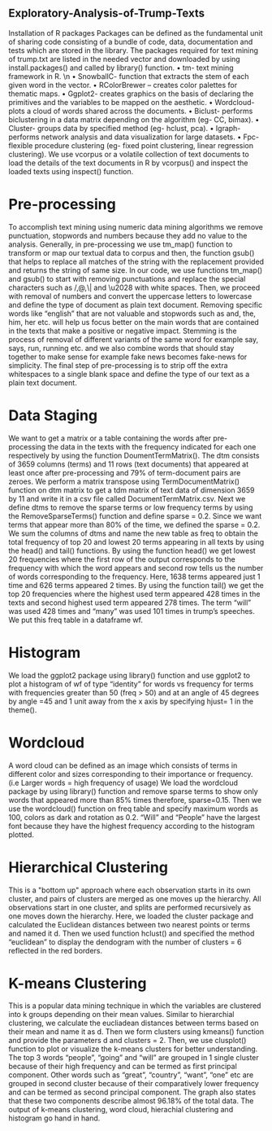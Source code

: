 ## Exploratory-Analysis-of-Trump-Texts
Installation of R packages
Packages can be defined as the fundamental unit of sharing code consisting of a bundle of code, data, documentation and tests which are stored in the library. The packages required for text mining of trump.txt are listed in the needed vector and downloaded by using install.packages() and called by library() function.
•	tm- text mining framework in R. \n
•	SnowballC- function that extracts the stem of each given word in the vector.
•	RColorBrewer – creates color palettes for thematic maps.
•	Ggplot2- creates graphics on the basis of declaring the primitives and the variables to be mapped on the aesthetic.
•	Wordcloud- plots a cloud of words shared across the documents.
•	Biclust- performs biclustering in a data matrix depending on the algorithm (eg- CC, bimax).
•	Cluster- groups data by specified method (eg- hclust, pca).
•	Igraph- performs network analysis and data visualization for large datasets.
•	Fpc- flexible procedure clustering (eg- fixed point clustering, linear regression clustering).
We use vcorpus or a volatile collection of text documents to load the details of the text documents in R by vcorpus() and inspect the loaded texts using inspect() function.

# Pre-processing
To accomplish text mining using numeric data mining algorithms we remove punctuation, stopwords and numbers because they add no value to the analysis. Generally, in pre-processing we use tm_map() function to transform or map our textual data to corpus and then, the function gsub() that helps to replace all matches of the string with the replacement provided and returns the string of same size. 
In our code, we use functions tm_map() and gsub() to start with removing punctuations and replace the special characters such as /,@,\\| and \u2028 with white spaces. Then, we proceed with removal of numbers and convert the uppercase letters to lowercase and define the type of document as plain text document. Removing specific words like “english” that are not valuable and stopwords such as and, the, him, her etc. will help us focus better on the main words that are contained in the texts that make a positive or negative impact. Stemming is the process of removal of different variants of the same word for example say, says, run, running etc. and we also combine words that should stay together to make sense for example fake news becomes fake-news for simplicity. The final step of pre-processing is to strip off the extra whitespaces to a single blank space and define the type of our text as a plain text document.

# Data Staging 
We want to get a matrix or a table containing the words after pre-processing the data in the texts with the frequency indicated for each one respectively by using the function DoumentTermMatrix(). 
The dtm consists of 3659 columns (terms) and 11 rows (text documents) that appeared at least once after pre-processing and 79% of term-document pairs are zeroes. We perform a matrix transpose using TermDocumentMatrix() function on dtm matrix to get a tdm matrix of text data of dimension 3659 by 11  and write it in a csv file called DocumentTermMatrix.csv.
Next we define dtms to remove the sparse terms or low frequency terms by using the RemoveSparseTerms() function and define sparse = 0.2. Since we want terms that appear more than 80% of the time, we defined the sparse = 0.2. We sum the columns of dtms and name the new table as freq to obtain the total frequency of top 20 and lowest 20 terms appearing in all texts by using the head() and tail() functions.
By using the function head() we get lowest 20 frequencies where the first row of the output corresponds to the frequency with which the word appears and second row tells us the number of words corresponding to the frequency. Here, 1638 terms appeared just 1 time and 626 terms appeared 2 times. By using the function tail() we get the top 20 frequencies where the highest used term appeared 428 times in the texts and second highest used term appeared 278 times. The term “will” was used 428 times and “many” was used 101 times in trump’s speeches. We put this freq table in a dataframe wf. 

# Histogram
We load the ggplot2 package using library() function and use ggplot2 to plot a histogram of wf of type “identity” for words vs frequency for terms with frequencies greater than 50 (freq > 50) and at an angle of 45 degrees by angle =45  and 1 unit away from the x axis by specifying hjust= 1 in the theme().

# Wordcloud
A word cloud can be defined as an image which consists of terms in different color and sizes corresponding to their importance or frequency. (i.e Larger words = high frequency of usage)
We load the wordcloud package by using library() function and remove sparse terms to show only words that appeared more than 85% times therefore, sparse=0.15. Then we use the wordcloud() function on freq table and specify maximum words as 100, colors as dark and rotation as 0.2. “Will” and “People” have the largest font because they have the highest frequency according to the histogram plotted.

# Hierarchical Clustering
This is a "bottom up" approach where each observation starts in its own cluster, and pairs of clusters are merged as one moves up the hierarchy. All observations start in one cluster, and splits are performed recursively as one moves down the hierarchy.
Here, we loaded the cluster package and calculated the Euclidean distances between two nearest points or terms and named it d. Then we used function hclust() and specified the method “euclidean” to display the dendogram with the number of clusters = 6 reflected in the red borders.

# K-means Clustering
This is a popular data mining technique in which the variables are clustered into k groups depending on their mean values. Similar to hierarchial clustering, we calculate the eucliadean distances between terms based on their mean and name it as d. Then we form clusters using kmeans() function and provide the parameters d and clusters = 2. Then, we use clusplot() function to plot or visualize the k-means clusters for better understanding.
The top 3 words “people”, “going” and “will” are grouped in 1 single cluster because of their high frequency and can be termed as first principal component. Other words such as “great”, “country”, “want”, “one” etc are grouped in second cluster because of their comparatively lower frequency and can be termed as second principal component. The graph also states that these two components describe almost 96.18% of the total data. The output of k-means clustering, word cloud, hierachial clustering and histogram go hand in hand.
